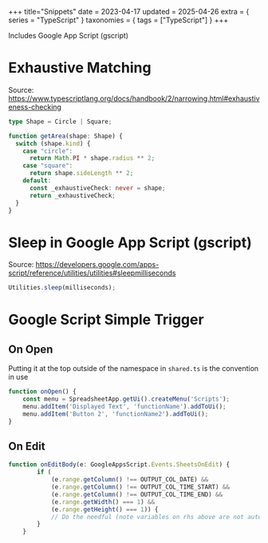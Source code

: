 +++
title="Snippets"
date = 2023-04-17
updated = 2025-04-26
extra = { series = "TypeScript" }
taxonomies = { tags = ["TypeScript"] }
+++

Includes Google App Script (gscript)

# Exhaustive Matching

Source: <https://www.typescriptlang.org/docs/handbook/2/narrowing.html#exhaustiveness-checking>

```ts
type Shape = Circle | Square;

function getArea(shape: Shape) {
  switch (shape.kind) {
    case "circle":
      return Math.PI * shape.radius ** 2;
    case "square":
      return shape.sideLength ** 2;
    default:
      const _exhaustiveCheck: never = shape;
      return _exhaustiveCheck;
  }
}
```

# Sleep in Google App Script (gscript)

Source: <https://developers.google.com/apps-script/reference/utilities/utilities#sleepmilliseconds>

```ts
Utilities.sleep(milliseconds);
```

# Google Script Simple Trigger

## On Open

Putting it at the top outside of the namespace in `shared.ts` is the convention in use

```ts
function onOpen() {
    const menu = SpreadsheetApp.getUi().createMenu('Scripts');
    menu.addItem('Displayed Text', 'functionName').addToUi();
    menu.addItem('Button 2', 'functionName2').addToUi();
}
```

## On Edit

```ts
function onEditBody(e: GoogleAppsScript.Events.SheetsOnEdit) {
        if (
            (e.range.getColumn() !== OUTPUT_COL_DATE) &&
            (e.range.getColumn() !== OUTPUT_COL_TIME_START) &&
            (e.range.getColumn() !== OUTPUT_COL_TIME_END) &&
            (e.range.getWidth() === 1) &&
            (e.range.getHeight() === 1)) {
            // Do the needful (note variables on rhs above are not automatically defined)
        }
    }
```
